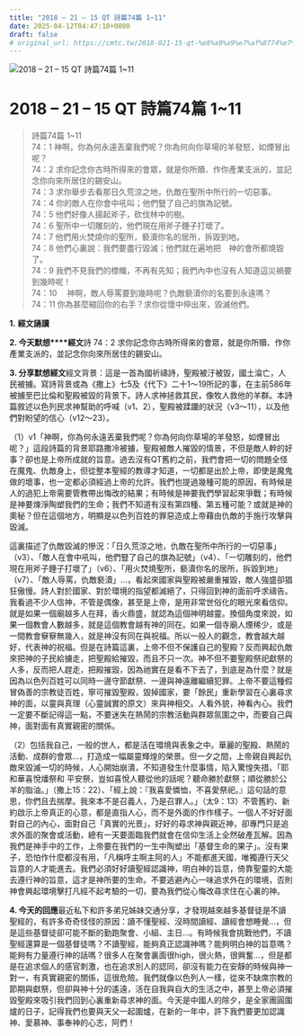```yaml
---
title: "2018 – 21 – 15 QT 詩篇74篇 1~11"
date: 2025-04-12T04:47:10+0800
draft: false
# original_url: https://cmtc.tw/2018-021-15-qt-%e8%a9%a9%e7%af%8774%e7%af%87-111
---
```


![2018 – 21 – 15 QT 詩篇74篇 1\~11](/images/qt.jpg   "2018 – 21 – 15 QT 詩篇74篇 1\~11")

# 2018 – 21 – 15 QT 詩篇74篇 1\~11

> 詩篇74篇 1\~11  
> 74：1 神啊，你為何永遠丟棄我們呢？你為何向你草場的羊發怒，如煙冒出呢？  
> 74：2 求你記念你古時所得來的會眾，就是你所贖、作你產業支派的，並記念你向來所居住的錫安山。  
> 74：3 求你舉步去看那日久荒涼之地，仇敵在聖所中所行的一切惡事。  
> 74：4 你的敵人在你會中吼叫；他們豎了自己的旗為記號。  
> 74：5 他們好像人揚起斧子，砍伐林中的樹。  
> 74：6 聖所中一切雕刻的，他們現在用斧子錘子打壞了。  
> 74：7 他們用火焚燒你的聖所，褻瀆你名的居所，拆毀到地。  
> 74：8 他們心裏說：我們要盡行毀滅；他們就在遍地把　神的會所都燒毀了。  
> 74：9 我們不見我們的標幟，不再有先知；我們內中也沒有人知道這災禍要到幾時呢！  
> 74：10 　神啊，敵人辱罵要到幾時呢？仇敵褻瀆你的名要到永遠嗎？  
> 74：11 你為甚麼縮回你的右手？求你從懷中伸出來，毀滅他們。

**1.** **經文誦讀**

**2. 今天默想****經文**詩 74：2 求你記念你古時所得來的會眾，就是你所贖、作你產業支派的，並記念你向來所居住的錫安山。

**3. 分享默想經文**經文背景：這是一首為國祈禱詩，聖殿被汙被毀，國土淪亡，人民被擄。寫詩背景或為《撒上》七5及《代下》二十1～19所記的事，在主前586年被擄至巴比倫和聖殿被毀的背景下。詩人求神拯救其民，像牧人救他的羊群。本詩篇敘述以色列民求神幫助的呼喊（v1、2），聖殿被蹂躪的狀況（v3～11），以及他們對盼望的信心（v12～23）。

（1）v1「神啊，你為何永遠丟棄我們呢？你為何向你草場的羊發怒，如煙冒出呢？」這段詩篇的背景耶路撒冷被擄，聖殿被敵人摧毀的情景，不但是敵人幹的好事？卻也是上帝所成就的旨意。過去沒有QT舊約之前，我們會把一切的問題全怪在魔鬼、仇敵身上，但從整本聖經的教導才知道，一切都是出於上帝，即使是魔鬼做的壞事，也一定都必須經過上帝的允許。我們也提過幾種可能的原因，有時候是人的過犯上帝需要管教帶出悔改的結果；有時候是神要我們學習起來爭戰；有時候是神要煉淨陶塑我們的生命；我們不知道有沒有第四種、第五種可能？或就是神的奧秘？但在這個地方，明顯是以色列百姓的罪惡造成上帝藉由仇敵的手施行攻擊與毀滅。

這裏描述了仇敵毀滅的慘況：「日久荒涼之地，仇敵在聖所中所行的一切惡事」（v3）、「敵人在會中吼叫，他們豎了自己的旗為記號」（v4）、「一切雕刻的，他們現在用斧子錘子打壞了」（v6）、「用火焚燒聖所，褻瀆你名的居所，拆毀到地」（v7）、「敵人辱罵，仇敵褻瀆」…，看起來國家與聖殿被嚴重摧毀，敵人強盛卻猖狂傲慢。詩人對於國家、對於環境的指望都滅絕了，只得回到神的面前呼求禱告。我看過不少人信神，不管是偶像，甚至是上帝，是用非常世俗化的眼光來看信仰。就是如果一個廟越多人在拜，香火鼎盛，就認為這個神明越靈。換個角度來說，如果一個教會人數越多，就是這個教會越有神的同在。如果一個寺廟人煙稀少，或是一間教會竂竂無幾人，就是神沒有同在與祝福。所以一般人的觀念，教會越大越好，代表神的祝福。但是在詩篇這裏，上帝不但不保護自己的聖殿？反而興起仇敵來把神的子民給擄走，把聖殿給摧毀，而且不只一次。神不但不要聖殿祭祀獻祭的人多，反而把人趕走，把殿摧毀，因為祂實在是看不下去了，到底是為什麼？就是因為以色列百姓可以同時一邊守節獻祭、一邊與神遠離繼續犯罪。上帝不要這種假冒偽善的宗教徒百姓，寧可摧毀聖殿，毀掉國家，要「餘民」重新學習在心裏尋求神的面，以靈與真理（心靈誠實的原文）來與神相交。人看外貌，神看內心。我們一定要不斷記得這一點，不要迷失在熱鬧的宗教活動與群眾氛圍之中，而要自己與神，面對面有真實親密的關係。

（2）包括我自己，一般的世人，都是活在環境與表象之中。華麗的聖殿、熱鬧的活動、成群的會眾…，打造成一幅屬靈輝煌的榮景。但一夕之間，上帝親自興起仇敵來毀滅一切的時候，人心開始崩潰，不知道發生什麼事情，陷入驚惶失措。「耶和華喜悅燔祭和 平安祭，豈如喜悅人聽從他的話呢？聽命勝於獻祭；順從勝於公羊的脂油。」（撒上15：22）、「經上說：『我喜愛憐恤，不喜愛祭祀。』這句話的意思，你們且去揣摩。我來本不是召義人，乃是召罪人。」（太9：13）不管舊約、新約啟示上帝真正的心意，都是直指人心，而不是外面的作作樣子。一個人不好好面對自己的內心，面對自己「真實的光景」，好好的尋求神與親近神，卻專門只是追求外面的聚會或活動，總有一天要面臨我們就會在信仰生活上全然破產瓦解。因為我們是神手中的工作，上帝要在我們的一生中陶塑出「基督生命的果子」。沒有果子，恐怕作什麼都沒有用，「凡稱呼主啊主阿的人」不能都進天國，唯獨遵行天父旨意的人才能進去。我們必須好好讀聖經認識神，明白神的旨意，倚靠聖靈的大能去遵行神的旨意，這才是神所要的生命。不要逃避內心一味追求外在的環境，否則神會興起環境擊打凡經不起考驗的一切，要為我們從心悔改尋求住在心裏的神。

**4. 今天的回應**最近私下和許多弟兄姊妹交通分享，才發現越來越多基督徒是不讀聖經的，有許多奇奇怪怪的原因：讀不懂聖經、沒時間讀經、讀經會想睡覺…，但是這些基督徒卻可能不斷的勤跑聚會、小組、主日…。有時候我會挑戰他們，不讀聖經還算是一個基督徒嗎？不讀聖經，能夠真正認識神嗎？能夠明白神的旨意嗎？能夠有力量遵行神的話嗎？很多人在聚會裏面很high，很火熱，很興奮…，但是都是在追求個人的感官刺激，也在追求別人的認同，卻沒有能力在安靜的時候與神一對一，有真實親密的關係，這很危險。我們就像以色列人一樣，從來不缺席宗教的節期與獻祭，但卻與神十分的遙遠，活在自我與自大的生活之中，甚至上帝必須摧毀聖殿來吸引我們回到心裏重新尋求神的面。今天是中國人的除夕，是全家團圓圍爐的日子，記得我們也要與天父一起圍爐，在新的一年中，許下我們要更加認識神、愛慕神、事奉神的心志，阿們！
